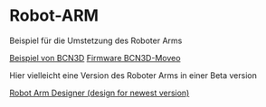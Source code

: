 # Robot-ARM

Beispiel für die Umstetzung des Roboter Arms 

[Beispiel von BCN3D](https://github.com/BCN3D/BCN3D-Moveo)
[Firmware BCN3D-Moveo](https://github.com/BCN3D/BCN3D-Moveo/tree/master/FIRMWARE/Marlin_BCN3D_Moveo)

Hier vielleicht eine Version des Roboter Arms in einer Beta version 

[Robot Arm Designer (design for newest version)](https://github.com/4ndreas?tab=repositories)




